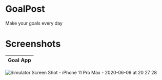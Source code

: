 # GoalPost
Make your goals every day 

# Screenshots
|Goal App|
------------|
![Simulator Screen Shot - iPhone 11 Pro Max - 2020-06-09 at 20 27 28](https://user-images.githubusercontent.com/22325032/84160189-b4e25b00-aa8f-11ea-8eb6-655a6fe8223e.png)
